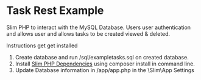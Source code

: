 # Task Rest Example

Slim PHP to interact with the MySQL Database.
Users user authentication and allows user and allows tasks to be created viewed & deleted.

Instructions get get installed

1. Create database and run /sql/exampletasks.sql on created database.
2. Install [Slim PHP Dependencies](https://www.slimframework.com/) using composer install in command line.
3. Update Database information in /app/app.php in the \Slim\App Settings


